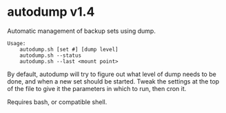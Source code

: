 autodump v1.4
========

Automatic management of backup sets using dump.


	Usage: 	
		autodump.sh [set #] [dump level]
		autodump.sh --status
		autodump.sh --last <mount point>

By default, autodump will try to figure out what level of dump needs to be done, and when a new set should be started.
Tweak the settings at the top of the file to give it the parameters in which to run, then cron it.

Requires bash, or compatible shell.
